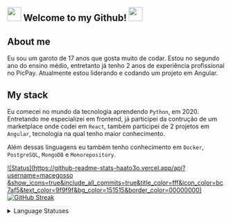 ## <img src="https://cdn.discordapp.com/emojis/630965840208199680.gif?v=1" height=32/> Welcome to my Github! <img src="https://cdn.discordapp.com/emojis/630965840208199680.gif?v=1" height=32/>

## About me

Eu sou um garoto de 17 anos que gosta muito de codar. Estou no segundo ano do ensino médio, entretanto já tenho 2 anos de experiência profissional no PicPay. Atualmente estou liderando e codando um projeto em Angular.

## My stack

Eu comecei no mundo da tecnologia aprendendo `Python`, em 2020. Entretando me especializei em frontend, já participei da contrução de um marketplace onde codei em `React`, também participei de 2 projetos em `Angular`, tecnologia na qual tenho maior conhecimento.

Além dessas linguagens eu também tenho conhecimento em `Docker`, `PostgreSQL`, `MongoDB` e `Monorepository`.

[![Status](https://github-readme-stats-haato3o.vercel.app/api?username=macegosso
&show_icons=true&include_all_commits=true&title_color=fff&icon_color=bc7af5&text_color=9f9f9f&bg_color=151515&border_color=00000000)](https://github.com/macegosso/github-readme-stats)
[![GitHub Streak](http://github-readme-streak-stats.herokuapp.com?user=macegosso&theme=github-dark-blue&hide_border=true&date_format=M%20j%5B%2C%20Y%5D)](https://git.io/streak-stats)

<details>
  <summary>Language Statuses</summary>

[![Top Langs](https://github-readme-stats-haato3o.vercel.app/api/top-langs/?username=macegossoo&langs_count=5&layout=compact&title_color=fff&icon_color=bc7af5&text_color=9f9f9f&bg_color=151515&border_color=00000000&exclude_repo=github-readme-stats)](https://github.com/macegosso/github-readme-stats)
[![Wakatime](https://github-readme-stats-macegosso.vercel.app/api/wakatime?username=macegosso&layout=compact&title_color=fff&icon_color=bc7af5&text_color=9f9f9f&bg_color=151515&border_color=00000000)](https://github.com/macegosso/github-readme-stats)<img src="https://cdn.discordapp.com/emojis/540216879776661510.gif?v=1" height=64/>

</details>
